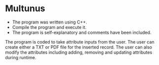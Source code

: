 # Multunus

- The program was written using C++.
- Compile the program and execute it.
- The program is self-explanatory and comments have been included.

The program is coded to take attribute inputs from the user.
The user can create either a TXT or PDF file for the inserted record.
The user can also modify the attributes including adding, removing and updating attributes during runtime.
